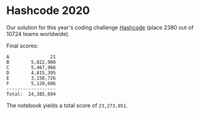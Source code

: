# Hashcode 2020

Our solution for this year's coding challenge [Hashcode](https://codingcompetitions.withgoogle.com/hashcode) (place 2380 out of 10724 teams worldwide).

Final scores:

```
A               21
B        5,822,900
C        5,467,966
D        4,815,395
E        3,158,726
F        5,120,686
------------------
Total:  24,385,694
```

The notebook yields a total score of `23,273,051`.
